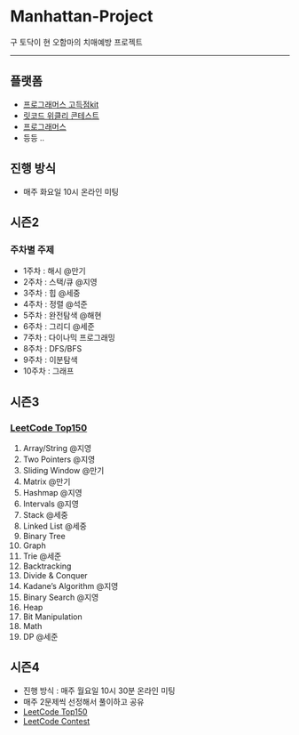 # Manhattan-Project
구 토닥이 현 오함마의 치매예방 프로젝트

--- 

## 플랫폼
- [프로그래머스 고득점kit](https://school.programmers.co.kr/learn/challenges?tab=algorithm_practice_kit)
- [릿코드 위클리 콘테스트](https://leetcode.com/contest/weekly-contest-361/)
- [프로그래머스](https://school.programmers.co.kr/learn/challenges?order=acceptance_desc&page=1)
- 등등 .. 


## 진행 방식
- 매주 화요일 10시 온라인 미팅

## 시즌2 
### 주차별 주제
- 1주차 : 해시 @만기
- 2주차 : 스택/큐 @지영
- 3주차 : 힙 @세중
- 4주차 : 정렬 @석준
- 5주차 : 완전탐색 @해현
- 6주차 : 그리디 @세준
- 7주차 : 다이나믹 프로그래밍
- 8주차 : DFS/BFS
- 9주차 : 이분탐색
- 10주차 : 그래프

## 시즌3
### [LeetCode Top150](https://leetcode.com/studyplan/top-interview-150/)
1. Array/String @지영
2. Two Pointers @지영
3. Sliding Window @만기
4. Matrix @만기
5. Hashmap @지영
6. Intervals @지영
7. Stack @세중
8. Linked List @세중
9. Binary Tree
10. Graph
11. Trie @세준
12. Backtracking
13. Divide & Conquer
14. Kadane’s Algorithm @지영
15. Binary Search @지영
16. Heap 
17. Bit Manipulation
18. Math
19. DP @세준

## 시즌4
- 진행 방식 : 매주 월요일 10시 30분 온라인 미팅
- 매주 2문제씩 선정해서 풀이하고 공유
- [LeetCode Top150](https://leetcode.com/studyplan/top-interview-150/)
- [LeetCode Contest](https://leetcode.com/contest/)
